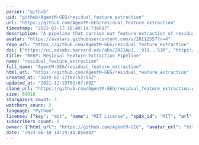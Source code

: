 ```yaml
---
parser: "github"
uid: "github/AgentM-GEG/residual_feature_extraction"
url: "https://github.com/AgentM-GEG/residual_feature_extraction"
timestamp: "2022-07-17 16:49:19.736687"
description: "A pipeline that carries out feature extraction of residual substructure within the residual images produced by popular galaxy structural-fitting routines such as GALFIT, GIM2D, etc. This pipeline works on model-subtracted residual images by popular structural fitting routines (e.g., GALFIT, GIM2D, etc) to extract faint low surface brightness features by isolating flux-wise and area-wise significant contiguous pixels regions by rigourous masking routine. This routine accepts the image cubes (original image, model image, residual image) and generates several data products"
avatar: "https://avatars.githubusercontent.com/u/20112557?v=4"
repo_url: "https://github.com/AgentM-GEG/residual_feature_extraction"
doi: ["https://ui.adsabs.harvard.edu/abs/2021ApJ...919...51M", "https://ui.adsabs.harvard.edu/abs/2019MNRAS.486.2643M", "https://ui.adsabs.harvard.edu/abs/2022ascl.soft02011M/abstract"]
title: "RFEP: Residual Feature Extraction Pipeline"
name: "residual_feature_extraction"
full_name: "AgentM-GEG/residual_feature_extraction"
html_url: "https://github.com/AgentM-GEG/residual_feature_extraction"
created_at: "2019-02-17T02:53:55Z"
updated_at: "2021-12-19T02:07:09Z"
clone_url: "https://github.com/AgentM-GEG/residual_feature_extraction.git"
size: 88018
stargazers_count: 3
watchers_count: 3
language: "Python"
license: {"key": "mit", "name": "MIT License", "spdx_id": "MIT", "url": "https://api.github.com/licenses/mit", "node_id": "MDc6TGljZW5zZTEz"}
subscribers_count: 1
owner: {"html_url": "https://github.com/AgentM-GEG", "avatar_url": "https://avatars.githubusercontent.com/u/20112557?v=4", "login": "AgentM-GEG", "type": "User"}
date: "2023-06-10 14:19:43.856882"
---
```

